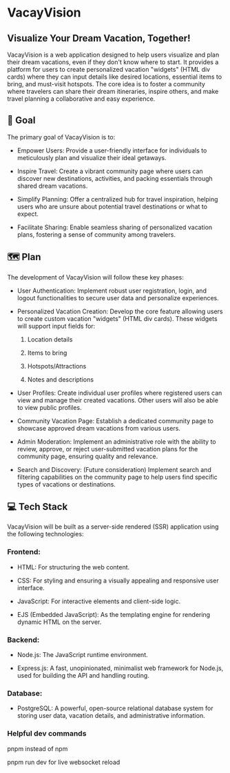 # VacayVision

## Visualize Your Dream Vacation, Together!

VacayVision is a web application designed to help users visualize and plan their dream vacations, even if they don't know where to start. It provides a platform for users to create personalized vacation "widgets" (HTML div cards) where they can input details like desired locations, essential items to bring, and must-visit hotspots. The core idea is to foster a community where travelers can share their dream itineraries, inspire others, and make travel planning a collaborative and easy experience.

## 🎯 Goal

The primary goal of VacayVision is to:

- Empower Users: Provide a user-friendly interface for individuals to meticulously plan and visualize their ideal getaways.

- Inspire Travel: Create a vibrant community page where users can discover new destinations, activities, and packing essentials through shared dream vacations.

- Simplify Planning: Offer a centralized hub for travel inspiration, helping users who are unsure about potential travel destinations or what to expect.

- Facilitate Sharing: Enable seamless sharing of personalized vacation plans, fostering a sense of community among travelers.

## 🗺️ Plan

The development of VacayVision will follow these key phases:

- User Authentication: Implement robust user registration, login, and logout functionalities to secure user data and personalize experiences.

- Personalized Vacation Creation: Develop the core feature allowing users to create custom vacation "widgets" (HTML div cards). These widgets will support input fields for:

  1. Location details

  2. Items to bring

  3. Hotspots/Attractions

  4. Notes and descriptions

- User Profiles: Create individual user profiles where registered users can view and manage their created vacations. Other users will also be able to view public profiles.

- Community Vacation Page: Establish a dedicated community page to showcase approved dream vacations from various users.

- Admin Moderation: Implement an administrative role with the ability to review, approve, or reject user-submitted vacation plans for the community page, ensuring quality and relevance.

- Search and Discovery: (Future consideration) Implement search and filtering capabilities on the community page to help users find specific types of vacations or destinations.

## 💻 Tech Stack

VacayVision will be built as a server-side rendered (SSR) application using the following technologies:

### Frontend:

- HTML: For structuring the web content.

- CSS: For styling and ensuring a visually appealing and responsive user interface.

- JavaScript: For interactive elements and client-side logic.

- EJS (Embedded JavaScript): As the templating engine for rendering dynamic HTML on the server.

### Backend:

- Node.js: The JavaScript runtime environment.

- Express.js: A fast, unopinionated, minimalist web framework for Node.js, used for building the API and handling routing.

### Database:

- PostgreSQL: A powerful, open-source relational database system for storing user data, vacation details, and administrative information.

### Helpful dev commands

pnpm instead of npm

pnpm run dev for live websocket reload
